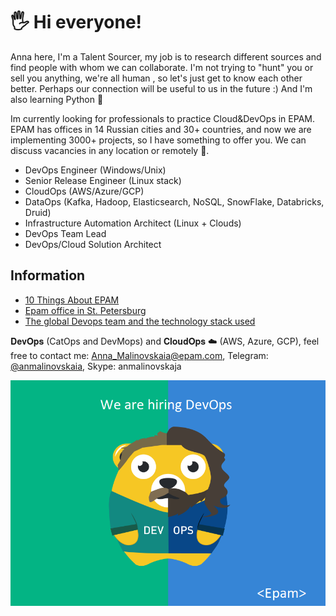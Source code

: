 # 🖐️ Hi everyone!

Anna here, I'm a Talent Sourcer, my job is to research different sources and find people with whom we can collaborate. I'm not trying to "hunt" you or sell you anything, we're all human , so let's just get to know each other better. Perhaps our connection will be useful to us in the future :)
And I'm also learning Python 🙂

Im currently looking for professionals to practice Cloud&DevOps in EPAM.
EPAM has offices in 14 Russian cities and 30+ countries, and now we are implementing 3000+ projects, so I have something to offer you. We can discuss vacancies in any location or remotely 🚀.

- DevOps Engineer (Windows/Unix)
- Senior Release Engineer (Linux stack)
- CloudOps (AWS/Azure/GCP)
- DataOps (Kafka, Hadoop, Elasticsearch, NoSQL, SnowFlake, Databricks, Druid)
- Infrastructure Automation Architect (Linux + Clouds)
- DevOps Team Lead
- DevOps/Cloud Solution Architect

## Information
- [10 Things About EPAM](10_Things_About_EPAM.pdf/)
- [Epam office in St. Petersburg](Epam_SPb.pdf/)
- [The global Devops team and the technology stack used](DevOps_Team.pdf/)


𝐃𝐞𝐯𝐎𝐩𝐬 (CatOps and DevMops) and 𝐂𝐥𝐨𝐮𝐝𝐎𝐩𝐬 ☁️ (AWS, Azure, GCP), feel free to contact me: Anna_Malinovskaia@epam.com, Telegram: [@anmalinovskaia](https://t.me/anmalinovskaia), Skype: anmalinovskaja

![EPAM](0.png)
